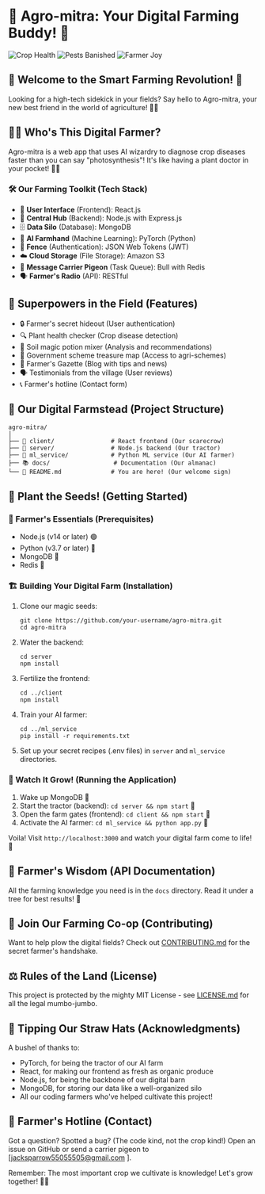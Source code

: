 # 🌾 Agro-mitra: Your Digital Farming Buddy! 🤖

![Crop Health](https://img.shields.io/badge/Crop%20Health-Thriving-brightgreen)
![Pests Banished](https://img.shields.io/badge/Pests-Banished-ff69b4)
![Farmer Joy](https://img.shields.io/badge/Farmer%20Joy-Overflowing-yellow)

## 🚜 Welcome to the Smart Farming Revolution! 🌱

Looking for a high-tech sidekick in your fields? Say hello to Agro-mitra, your new best friend in the world of agriculture! 🌻🤖

## 🧑‍🌾 Who's This Digital Farmer?

Agro-mitra is a web app that uses AI wizardry to diagnose crop diseases faster than you can say "photosynthesis"! It's like having a plant doctor in your pocket! 📱🔬

### 🛠️ Our Farming Toolkit (Tech Stack)

- 🎨 **User Interface** (Frontend): React.js
- 🧠 **Central Hub** (Backend): Node.js with Express.js
- 🗄️ **Data Silo** (Database): MongoDB
- 🤖 **AI Farmhand** (Machine Learning): PyTorch (Python)
- 🔐 **Fence** (Authentication): JSON Web Tokens (JWT)
- ☁️ **Cloud Storage** (File Storage): Amazon S3
- 📮 **Message Carrier Pigeon** (Task Queue): Bull with Redis
- 🗣️ **Farmer's Radio** (API): RESTful

## 🌟 Superpowers in the Field (Features)

- 🔒 Farmer's secret hideout (User authentication)
- 🔍 Plant health checker (Crop disease detection)
- 🧪 Soil magic potion mixer (Analysis and recommendations)
- 📜 Government scheme treasure map (Access to agri-schemes)
- 📰 Farmer's Gazette (Blog with tips and news)
- 🗣️ Testimonials from the village (User reviews)
- 📞 Farmer's hotline (Contact form)

## 🏡 Our Digital Farmstead (Project Structure)

```
agro-mitra/
│
├── 🎨 client/                # React frontend (Our scarecrow)
├── 🧠 server/                # Node.js backend (Our tractor)
├── 🤖 ml_service/            # Python ML service (Our AI farmer)
├── 📚 docs/                  # Documentation (Our almanac)
└── 📜 README.md              # You are here! (Our welcome sign)
```

## 🌱 Plant the Seeds! (Getting Started)

### 🧺 Farmer's Essentials (Prerequisites)

- Node.js (v14 or later) 🟢
- Python (v3.7 or later) 🐍
- MongoDB 🍃
- Redis 🚰

### 🏗️ Building Your Digital Farm (Installation)

1. Clone our magic seeds:
   ```
   git clone https://github.com/your-username/agro-mitra.git
   cd agro-mitra
   ```

2. Water the backend:
   ```
   cd server
   npm install
   ```

3. Fertilize the frontend:
   ```
   cd ../client
   npm install
   ```

4. Train your AI farmer:
   ```
   cd ../ml_service
   pip install -r requirements.txt
   ```

5. Set up your secret recipes (.env files) in `server` and `ml_service` directories.

### 🌻 Watch It Grow! (Running the Application)

1. Wake up MongoDB 🍃
2. Start the tractor (backend): `cd server && npm start` 🚜
3. Open the farm gates (frontend): `cd client && npm start` 🚪
4. Activate the AI farmer: `cd ml_service && python app.py` 🤖

Voila! Visit `http://localhost:3000` and watch your digital farm come to life! 🌈

## 📜 Farmer's Wisdom (API Documentation)

All the farming knowledge you need is in the `docs` directory. Read it under a tree for best results! 🌳

## 🤝 Join Our Farming Co-op (Contributing)

Want to help plow the digital fields? Check out [CONTRIBUTING.md](CONTRIBUTING.md) for the secret farmer's handshake.

## ⚖️ Rules of the Land (License)

This project is protected by the mighty MIT License - see [LICENSE.md](LICENSE.md) for all the legal mumbo-jumbo.

## 🙏 Tipping Our Straw Hats (Acknowledgments)

A bushel of thanks to:
- PyTorch, for being the tractor of our AI farm
- React, for making our frontend as fresh as organic produce
- Node.js, for being the backbone of our digital barn
- MongoDB, for storing our data like a well-organized silo
- All our coding farmers who've helped cultivate this project!

## 📡 Farmer's Hotline (Contact)

Got a question? Spotted a bug? (The code kind, not the crop kind!)
Open an issue on GitHub or send a carrier pigeon to [jacksparrow55055505@gmail.com ].

Remember: The most important crop we cultivate is knowledge! Let's grow together! 🌱🧠
